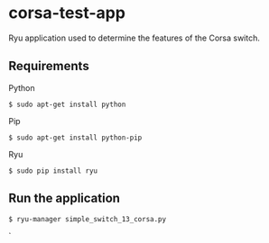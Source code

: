 # corsa-test-app
Ryu application used to determine the features of the Corsa switch.


## Requirements
Python

`$ sudo apt-get install python`

Pip

`$ sudo apt-get install python-pip`

Ryu

`$ sudo pip install ryu`

## Run the application

`$ ryu-manager simple_switch_13_corsa.py`

`
